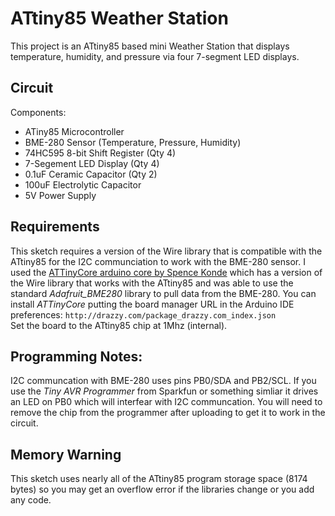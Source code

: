 # ATtiny85 Weather Station
This project is an ATtiny85 based mini Weather Station that displays temperature, humidity, and pressure via four 7-segment LED displays.  

## Circuit
Components:
* ATiny85 Microcontroller
* BME-280 Sensor (Temperature, Pressure, Humidity)
* 74HC595 8-bit Shift Register (Qty 4)
* 7-Segement LED Display (Qty 4)
* 0.1uF Ceramic Capacitor (Qty 2)
* 100uF Electrolytic Capacitor
* 5V Power Supply

## Requirements
This sketch requires a version of the Wire library that is compatible with the ATtiny85 for the I2C communciation to work with the BME-280 sensor.  I used the [ATTinyCore arduino core by Spence Konde](https://github.com/SpenceKonde/ATTinyCore) which has a version of the Wire library that works with the ATtiny85 and was able to use the standard *Adafruit_BME280* library to pull data from the BME-280.  You can install *ATTinyCore* putting the board manager URL in the Arduino IDE preferences: `http://drazzy.com/package_drazzy.com_index.json`  
Set the board to the ATtiny85 chip at 1Mhz (internal).

## Programming Notes:
I2C communcation with BME-280 uses pins PB0/SDA and PB2/SCL. If you use the *Tiny AVR Programmer* from Sparkfun
or something simliar it drives an LED on PB0 which will interfear with I2C communcation. You will need to remove
the chip from the programmer after uploading to get it to work in the circuit.

## Memory Warning
This sketch uses nearly all of the ATtiny85 program storage space (8174 bytes) so you may get an overflow error if the libraries change or you add any code.

